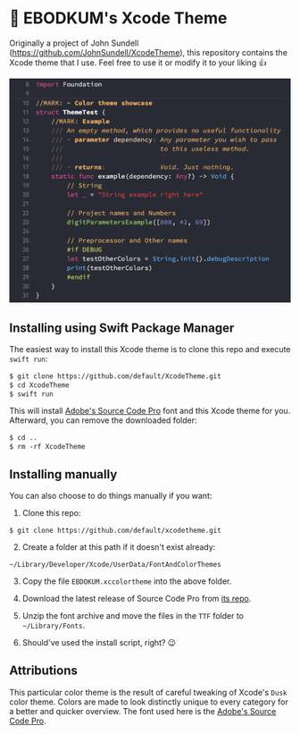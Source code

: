 # 🎨 EBODKUM's Xcode Theme

Originally a project of John Sundell (https://github.com/JohnSundell/XcodeTheme), this repository contains the Xcode theme that I use. Feel free to use it or modify it to your liking 👍

![](Preview.png)

## Installing using Swift Package Manager

The easiest way to install this Xcode theme is to clone this repo and execute `swift run`:

```
$ git clone https://github.com/default/XcodeTheme.git
$ cd XcodeTheme
$ swift run
```

This will install [Adobe's Source Code Pro](https://github.com/adobe-fonts/source-code-pro) font and this Xcode theme for you. Afterward, you can remove the downloaded folder:

```
$ cd ..
$ rm -rf XcodeTheme
```

## Installing manually

You can also choose to do things manually if you want:

1. Clone this repo:
```
$ git clone https://github.com/default/xcodetheme.git
```

2. Create a folder at this path if it doesn't exist already:
```
~/Library/Developer/Xcode/UserData/FontAndColorThemes
```

3. Copy the file `EBDOKUM.xccolortheme` into the above folder.

4. Download the latest release of Source Code Pro from [its repo](https://github.com/adobe-fonts/source-code-pro).

5. Unzip the font archive and move the files in the `TTF` folder to `~/Library/Fonts`.

6. Should've used the install script, right? 😉

## Attributions

This particular color theme is the result of careful tweaking of Xcode's `Dusk` color theme. Colors are made to look distinctly unique to every category for a better and quicker overview. The font used here is the [Adobe's Source Code Pro](https://github.com/adobe-fonts/source-code-pro).